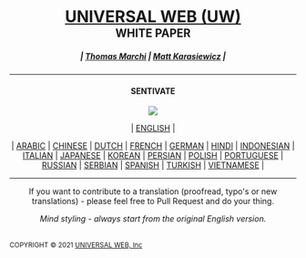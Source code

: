 <h1 align="center"><a href="https://universalweb.io">UNIVERSAL WEB (UW)</a><br /><small><small>WHITE PAPER</small></small></h1>
<h5 align="center">| <a href="https://twitter.com/tommarchi">Thomas Marchi</a> | <a href="https://twitter.com/MattKarasiewicz">Matt Karasiewicz</a> |</h5>
<hr />
<h4 align="center">SENTIVATE</h4>
<p align="center">
    <img src="https://sentivate.com/wp-content/uploads/brizy/3443/assets/images/iW=269&iH=274&oX=0&oY=0&cW=269&cH=274/SNTVTbig.png">
</p>
<p align="center">| <a href="https://github.com/universalweb/Whitepaper/blob/master/WhitePaper.md">ENGLISH</a> |</p>
<p align="center">| <a href="https://github.com/sentivate/Sentivate-Network-White-Paper/blob/master/Translations/Translation_Arabic.pdf">ARABIC</a> | <a href="https://github.com/sentivate/Sentivate-Network-White-Paper/blob/master/Translations/Translation_Chinese.md">CHINESE</a> | <a href="https://github.com/sentivate/Sentivate-Network-White-Paper/blob/master/Translations/Translation_Dutch.md">DUTCH</a> | <a href="https://github.com/sentivate/Sentivate-Network-White-Paper/blob/master/Translations/Translation_French.md">FRENCH</a> | <a href="https://github.com/sentivate/Sentivate-Network-White-Paper/blob/master/Translations/Translation_German.md">GERMAN</a> | <a href="https://github.com/sentivate/Sentivate-Network-White-Paper/blob/master/Translations/Translation_Hindi.md">HINDI</a> | <a href="https://github.com/sentivate/Sentivate-Network-White-Paper/blob/master/Translations/Translation_Indonesian.md">INDONESIAN</a> | <a href="https://github.com/sentivate/Sentivate-Network-White-Paper/blob/master/Translations/Translation_Italian.md">ITALIAN</a> | <a href="https://github.com/sentivate/Sentivate-Network-White-Paper/blob/master/Translations/Translation_Japanese.md">JAPANESE</a> | <a href="https://github.com/sentivate/Sentivate-Network-White-Paper/blob/master/Translations/Translation_Korean.md">KOREAN</a> | <a href="https://github.com/sentivate/Sentivate-Network-White-Paper/blob/master/Translations/Translation_Persian.pdf">PERSIAN</a> | <a href="https://github.com/sentivate/Sentivate-Network-White-Paper/blob/master/Tra4nslations/Translation_Polish.md">POLISH</a> | <a href="https://github.com/sentivate/Sentivate-Network-White-Paper/blob/master/Translations/Translation_Portuguese.md">PORTUGUESE</a> | <a href="https://github.com/sentivate/Sentivate-Network-White-Paper/blob/master/Translations/Translation_Russian.md">RUSSIAN</a> | <a href="https://github.com/sentivate/Sentivate-Network-White-Paper/blob/master/Translations/Translation_Serbian.md">SERBIAN</a> | <a href="https://github.com/sentivate/Sentivate-Network-White-Paper/blob/master/Translations/Translation_Spanish.md">SPANISH</a> | <a href="https://github.com/sentivate/Sentivate-Network-White-Paper/blob/master/Translations/Translation_Turkish.md">TURKISH</a> | <a href="https://github.com/sentivate/Sentivate-Network-White-Paper/blob/master/Translations/Translation_Vietnamese.md">VIETNAMESE</a> |
</p>
<hr/>
<p align="center">If you want to contribute to a translation (proofread, typo's or new translations) - please feel free to Pull Request and do your thing.</p>
<p align="center"><i>Mind styling - always start from the original English version.</i></p>
<br />
<small>COPYRIGHT © 2021 <a href="https://universalweb.io">UNIVERSAL WEB, Inc</a></small>
